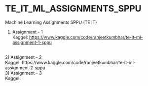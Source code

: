 # TE_IT_ML_ASSIGNMENTS_SPPU
Machine Learning Assignments SPPU (TE IT) 

1) Assignment - 1<br>
Kaggel: https://www.kaggle.com/code/ranjeetkumbhar/te-it-ml-assignment-1-sppu<br>
<br>
2) Assignment - 2<br>
Kaggel: https://www.kaggle.com/code/ranjeetkumbhar/te-it-ml-assignment-2-sppu <br>
3) Assignment - 3<br>
Kaggel:<br>
